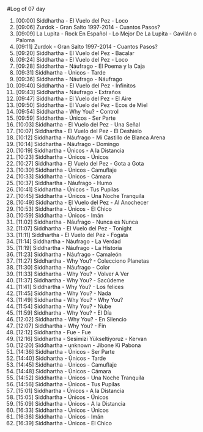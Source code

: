 #Log of 07 day

1. [00:00] Siddhartha - El Vuelo del Pez - Loco
1. [09:06] Zurdok - Gran Salto 1997-2014 - Cuantos Pasos?
1. [09:09] La Lupita - Rock En Español - Lo Mejor De La Lupita - Gavilán o Paloma
1. [09:11] Zurdok - Gran Salto 1997-2014 - Cuantos Pasos?
1. [09:20] Siddhartha - El Vuelo del Pez - Bacalar
1. [09:24] Siddhartha - El Vuelo del Pez - Loco
1. [09:28] Siddhartha - Náufrago - El Poema y la Caja
1. [09:31] Siddhartha - Únicos - Tarde
1. [09:36] Siddhartha - Náufrago - Náufrago
1. [09:40] Siddhartha - El Vuelo del Pez - Infinitos
1. [09:43] Siddhartha - Náufrago - Extraños
1. [09:47] Siddhartha - El Vuelo del Pez - El Aire
1. [09:50] Siddhartha - El Vuelo del Pez - Ecos de Miel
1. [09:54] Siddhartha - Why You? - Control
1. [09:59] Siddhartha - Únicos - Ser Parte
1. [10:03] Siddhartha - El Vuelo del Pez - Una Señal
1. [10:07] Siddhartha - El Vuelo del Pez - El Deshielo
1. [10:12] Siddhartha - Náufrago - Mi Castillo de Blanca Arena
1. [10:14] Siddhartha - Náufrago - Domingo
1. [10:19] Siddhartha - Únicos - A la Distancia
1. [10:23] Siddhartha - Únicos - Únicos
1. [10:27] Siddhartha - El Vuelo del Pez - Gota a Gota
1. [10:30] Siddhartha - Únicos - Camuflaje
1. [10:33] Siddhartha - Únicos - Cámara
1. [10:37] Siddhartha - Náufrago - Humo
1. [10:41] Siddhartha - Únicos - Tus Pupilas
1. [10:45] Siddhartha - Únicos - Una Noche Tranquila
1. [10:49] Siddhartha - El Vuelo del Pez - Al Anochecer
1. [10:53] Siddhartha - Únicos - El Chico
1. [10:59] Siddhartha - Únicos - Imán
1. [11:02] Siddhartha - Náufrago - Nunca es Nunca
1. [11:07] Siddhartha - El Vuelo del Pez - Tonight
1. [11:11] Siddhartha - El Vuelo del Pez - Fogata
1. [11:14] Siddhartha - Náufrago - La Verdad
1. [11:19] Siddhartha - Náufrago - La Historia
1. [11:23] Siddhartha - Náufrago - Camaleón
1. [11:27] Siddhartha - Why You? - Colecciono Planetas
1. [11:30] Siddhartha - Náufrago - Color
1. [11:33] Siddhartha - Why You? - Volver A Ver
1. [11:37] Siddhartha - Why You? - Sacúdeme
1. [11:41] Siddhartha - Why You? - Los felices
1. [11:45] Siddhartha - Why You? - Nada
1. [11:49] Siddhartha - Why You? - Why You?
1. [11:54] Siddhartha - Why You? - Nube
1. [11:59] Siddhartha - Why You? - El Día
1. [12:02] Siddhartha - Why You? - En Silencio
1. [12:07] Siddhartha - Why You? - Fin
1. [12:12] Siddhartha - Fue - Fue
1. [12:16] Siddhartha - Sesimizi Yükseltiyoruz - Kervan
1. [12:20] Siddhartha - unknown - Jibone Ki Pabona
1. [14:36] Siddhartha - Únicos - Ser Parte
1. [14:40] Siddhartha - Únicos - Tarde
1. [14:45] Siddhartha - Únicos - Camuflaje
1. [14:48] Siddhartha - Únicos - Cámara
1. [14:52] Siddhartha - Únicos - Una Noche Tranquila
1. [14:56] Siddhartha - Únicos - Tus Pupilas
1. [15:01] Siddhartha - Únicos - A la Distancia
1. [15:05] Siddhartha - Únicos - Únicos
1. [15:09] Siddhartha - Únicos - A la Distancia
1. [16:33] Siddhartha - Únicos - Únicos
1. [16:36] Siddhartha - Únicos - Imán
1. [16:39] Siddhartha - Únicos - El Chico
